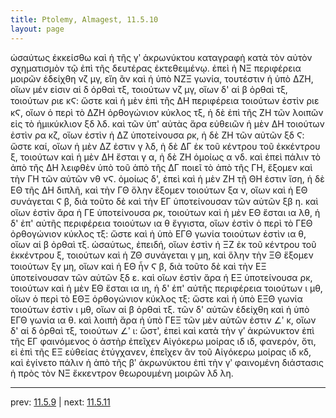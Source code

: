 ```yaml
---
title: Ptolemy, Almagest, 11.5.10
layout: page
---
```


ὡσαύτως ἐκκείσθω καὶ ἡ τῆς γʹ ἀκρωνύκτου καταγραφὴ κατὰ τὸν αὐτὸν σχηματισμὸν τῷ ἐπὶ τῆς δευτέρας ἐκτεθειμένῳ. ἐπεὶ ἡ ΝΞ περιφέρεια μοιρῶν ἐδείχθη νζ μγ, εἴη ἂν καὶ ἡ ὑπὸ ΝΖΞ γωνία, τουτέστιν ἡ ὑπὸ ΔΖΗ, οἵων μέν εἰσιν αἱ δ ὀρθαὶ τξ, τοιούτων νζ μγ, οἵων δ' αἱ β ὀρθαὶ τξ, τοιούτων ριε κϚ: ὥστε καὶ ἡ μὲν ἐπὶ τῆς ΔΗ περιφέρεια τοιούτων ἐστὶν ριε κϚ, οἵων ὁ περὶ τὸ ΔΖΗ ὀρθογώνιον κύκλος τξ, ἡ δὲ ἐπὶ τῆς ΖΗ τῶν λοιπῶν εἰς τὸ ἡμικύκλιον ξδ λδ. καὶ τῶν ὑπ' αὐτὰς ἄρα εὐθειῶν ἡ μὲν ΔΗ τοιούτων ἐστὶν ρα κζ, οἵων ἐστὶν ἡ ΔΖ ὑποτείνουσα ρκ, ἡ δὲ ΖΗ τῶν αὐτῶν ξδ Ϛ: ὥστε καί, οἵων ἡ μὲν ΔΖ ἐστιν γ λδ, ἡ δὲ ΔΓ ἐκ τοῦ κέντρου τοῦ ἐκκέντρου ξ, τοιούτων καὶ ἡ μὲν ΔΗ ἔσται γ α, ἡ δὲ ΖΗ ὁμοίως α νδ. καὶ ἐπεὶ πάλιν τὸ ἀπὸ τῆς ΔΗ λειφθὲν ὑπὸ τοῦ ἀπὸ τῆς ΔΓ ποιεῖ τὸ ἀπὸ τῆς ΓΗ, ἕξομεν καὶ τὴν ΓΗ τῶν αὐτῶν νθ νϚ. ὁμοίως δ', ἐπεὶ καὶ ἡ μὲν ΖΗ τῇ ΘΗ ἐστιν ἴση, ἡ δὲ ΕΘ τῆς ΔΗ διπλῆ, καὶ τὴν ΓΘ ὅλην ἕξομεν τοιούτων ξα ν, οἵων καὶ ἡ ΕΘ συνάγεται Ϛ β, διὰ τοῦτο δὲ καὶ τὴν ΕΓ ὑποτείνουσαν τῶν αὐτῶν ξβ η. καὶ οἵων ἐστὶν ἄρα ἡ ΓΕ ὑποτείνουσα ρκ, τοιούτων καὶ ἡ μὲν ΕΘ ἔσται ια λθ, ἡ δ' ἐπ' αὐτῆς περιφέρεια τοιούτων ια θ ἔγγιστα, οἵων ἐστὶν ὁ περὶ τὸ ΓΕΘ ὀρθογώνιον κύκλος τξ: ὥστε καὶ ἡ ὑπὸ ΕΓΘ γωνία τοιούτων ἐστὶν ια θ, οἵων αἱ β ὀρθαὶ τξ. ὡσαύτως, ἐπειδή, οἵων ἐστὶν ἡ ΞΖ ἐκ τοῦ κέντρου τοῦ ἐκκέντρου ξ, τοιούτων καὶ ἡ ΖΘ συνάγεται γ μη, καὶ ὅλην τὴν ΞΘ ἕξομεν τοιούτων ξγ μη, οἵων καὶ ἡ ΕΘ ἦν Ϛ β, διὰ τοῦτο δὲ καὶ τὴν ΕΞ ὑποτείνουσαν τῶν αὐτῶν ξδ ε. καὶ οἵων ἐστὶν ἄρα ἡ ΕΞ ὑποτείνουσα ρκ, τοιούτων καὶ ἡ μὲν ΕΘ ἔσται ια ιη, ἡ δ' ἐπ' αὐτῆς περιφέρεια τοιούτων ι μθ, οἵων ὁ περὶ τὸ ΕΘΞ ὀρθογώνιον κύκλος τξ: ὥστε καὶ ἡ ὑπὸ ΕΞΘ γωνία τοιούτων ἐστὶν ι μθ, οἵων αἱ β ὀρθαὶ τξ. τῶν δ' αὐτῶν ἐδείχθη καὶ ἡ ὑπὸ ΕΓΘ γωνία ια θ. καὶ λοιπὴ ἄρα ἡ ὑπὸ ΓΕΞ τῶν μὲν αὐτῶν ἐστιν ∠ʹ κ, οἵων δ' αἱ δ ὀρθαὶ τξ, τοιούτων ∠ʹ ι: ὥστ', ἐπεὶ καὶ κατὰ τὴν γʹ ἀκρώνυκτον ἐπὶ τῆς ΕΓ φαινόμενος ὁ ἀστὴρ ἐπεῖχεν Αἰγόκερω μοίρας ιδ ιδ, φανερόν, ὅτι, εἰ ἐπὶ τῆς ΕΞ εὐθείας ἐτύγχανεν, ἐπεῖχεν ἂν τοῦ Αἰγόκερω μοίρας ιδ κδ, καὶ ἐγίνετο πάλιν ἡ ἀπὸ τῆς βʹ ἀκρωνύκτου ἐπὶ τὴν γʹ φαινομένη διάστασις ἡ πρὸς τὸν ΝΞ ἔκκεντρον θεωρουμένη μοιρῶν λδ λη. 

---

prev: [11.5.9](../11.5.9/) | next: [11.5.11](../11.5.11/)

